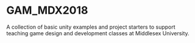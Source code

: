# GAM_MDX2018
A collection of basic unity examples and project starters to support teaching game design and development classes at Middlesex University.
